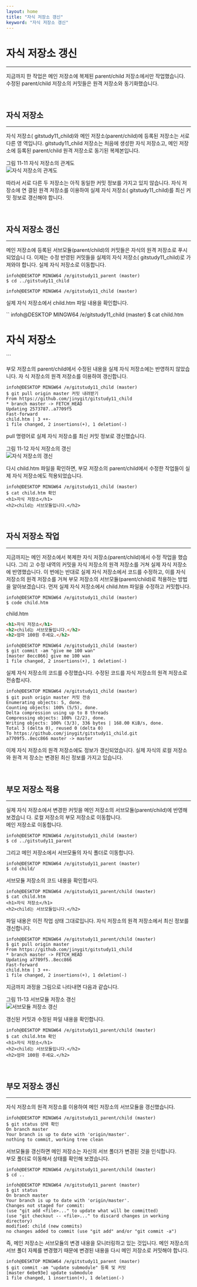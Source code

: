 ```yaml
---
layout: home
title: "자식 저장소 갱신"
keyword: "자식 저장소 갱신"
---
```


# 자식 저장소 갱신
---
지금까지 한 작업은 메인 저장소에 복제된 parent/child 저장소에서만 작업했습니다. 수정된
parent/child 저장소의 커밋들은 원격 저장소와 동기화했습니다.  

<br>
<a name="1"></a>

## 자식 저장소
---
자식 저장소( gitstudy11_child)와 메인 저장소(parent/child)에 등록된 저장소는 서로 다른 영
역입니다. gitstudy11_child 저장소는 처음에 생성한 자식 저장소고, 메인 저장소에 등록된
parent/child 원격 저장소로 동기된 복제본입니다.  
 
그림 11-11 자식 저장소의 관계도  
![자식 저장소의 관계도](./img/11-11.jpg)

따라서 서로 다른 두 저장소는 아직 동일한 커밋 정보를 가지고 있지 않습니다. 자식 저장소에 연
결된 원격 저장소를 이용하여 실제 자식 저장소( gitstudy11_child)를 최신 커밋 정보로 갱신해야
합니다.  

<br>
<a name="2"></a>

## 자식 저장소 갱신
---
메인 저장소에 등록된 서브모듈(parent/child)의 커밋들은 자식의 원격 저장소로 푸시되었습니
다. 이제는 수정 반영된 커밋들을 실제의 자식 저장소( gitstudy11_child)로 가져와야 합니다.
실제 자식 저장소로 이동합니다.  

```
infoh@DESKTOP MINGW64 /e/gitstudy11_parent (master)
$ cd ../gitstudy11_child 

infoh@DESKTOP MINGW64 /e/gitstudy11_child (master)
```

실제 자식 저장소에서 child.htm 파일 내용을 확인합니다.  

``
infoh@DESKTOP MINGW64 /e/gitstudy11_child (master)
$ cat child.htm
<h1>자식 저장소</h1>
```

부모 저장소의 parent/child에서 수정된 내용을 실제 자식 저장소에는 반영하지 않았습니다. 자
식 저장소의 원격 저장소를 이용하여 갱신합니다.  

```
infoh@DESKTOP MINGW64 /e/gitstudy11_child (master)
$ git pull origin master 커밋 내려받기
From https://github.com/jinygit/gitstudy11_child
* branch master -> FETCH_HEAD
Updating 2573787..a7709f5
Fast-forward
child.htm | 3 ++-
1 file changed, 2 insertions(+), 1 deletion(-)
```

pull 명령어로 실제 자식 저장소를 최신 커밋 정보로 갱신했습니다.  

그림 11-12 자식 저장소의 갱신  
![자식 저장소의 갱신](./img/11-12.jpg)

다시 child.htm 파일을 확인하면, 부모 저장소의 parent/child에서 수정한 작업들이 실제 자식
저장소에도 적용되었습니다.  

```
infoh@DESKTOP MINGW64 /e/gitstudy11_child (master)
$ cat child.htm 확인
<h1>자식 저장소</h1>
<h2>child는 서브모듈입니다.</h2>
```

<br>
<a name="3"></a>

## 자식 저장소 작업
---
지금까지는 메인 저장소에서 복제한 자식 저장소(parent/child)에서 수정 작업을 했습니다. 그리
고 수정 내역의 커밋을 자식 저장소의 원격 저장소를 거쳐 실제 자식 저장소에 반영했습니다. 이
번에는 반대로 실제 자식 저장소에서 코드를 수정하고, 이를 자식 저장소의 원격 저장소를 거쳐
부모 저장소의 서브모듈(parent/child)로 적용하는 방법을 알아보겠습니다.
먼저 실제 자식 저장소에서 child.htm 파일을 수정하고 커밋합니다.  

```
infoh@DESKTOP MINGW64 /e/gitstudy11_child (master)
$ code child.htm 
```

child.htm
```html
<h1>자식 저장소</h1>
<h2>child는 서브모듈입니다.</h2>
<h2>엄마 100원 주세요.</h2>
```

```
infoh@DESKTOP MINGW64 /e/gitstudy11_child (master)
$ git commit -am "give me 100 wan" 
[master 8ecc866] give me 100 wan
1 file changed, 2 insertions(+), 1 deletion(-)
```

실제 자식 저장소의 코드를 수정했습니다. 수정된 코드를 자식 저장소의 원격 저장소로 전송합시다.  

```
infoh@DESKTOP MINGW64 /e/gitstudy11_child (master)
$ git push origin master 커밋 전송
Enumerating objects: 5, done.
Counting objects: 100% (5/5), done.
Delta compression using up to 8 threads
Compressing objects: 100% (2/2), done.
Writing objects: 100% (3/3), 336 bytes | 168.00 KiB/s, done.
Total 3 (delta 0), reused 0 (delta 0)
To https://github.com/jinygit/gitstudy11_child.git
a7709f5..8ecc866 master -> master
```

이제 자식 저장소의 원격 저장소에도 정보가 갱신되었습니다. 실제 자식의 로컬 저장소와 원격 저
장소는 변경된 최신 정보를 가지고 있습니다.  

<br>
<a name="4"></a>

## 부모 저장소 적용
---
실제 자식 저장소에서 변경한 커밋을 메인 저장소의 서브모듈(parent/child)에 반영해 보겠습니
다. 로컬 저장소의 부모 저장소로 이동합니다.  
메인 저장소로 이동합니다.  

```
infoh@DESKTOP MINGW64 /e/gitstudy11_child (master)
$ cd ../gitstudy11_parent 
```

그리고 메인 저장소에서 서브모듈의 자식 폴더로 이동합니다.  
```
infoh@DESKTOP MINGW64 /e/gitstudy11_parent (master)
$ cd child/ 
```

서브모듈 저장소의 코드 내용을 확인합시다.  

```
infoh@DESKTOP MINGW64 /e/gitstudy11_parent/child (master)
$ cat child.htm 
<h1>자식 저장소</h1>
<h2>child는 서브모듈입니다.</h2>
```

파일 내용은 이전 작업 상태 그대로입니다. 자식 저장소의 원격 저장소에서 최신 정보를 갱신합니다.  

```
infoh@DESKTOP MINGW64 /e/gitstudy11_parent/child (master)
$ git pull origin master 
From https://github.com/jinygit/gitstudy11_child
* branch master -> FETCH_HEAD
Updating a7709f5..8ecc866
Fast-forward
child.htm | 3 ++-
1 file changed, 2 insertions(+), 1 deletion(-)
```

지금까지 과정을 그림으로 나타내면 다음과 같습니다.  

그림 11-13 서브모듈 저장소 갱신  
![서브모듈 저장소 갱신](./img/11-13.jpg)


갱신된 커밋과 수정된 파일 내용을 확인합니다.  

```
infoh@DESKTOP MINGW64 /e/gitstudy11_parent/child (master)
$ cat child.htm 확인
<h1>자식 저장소</h1>
<h2>child는 서브모듈입니다.</h2>
<h2>엄마 100원 주세요.</h2>
```

<br>
<a name="5"></a>

## 부모 저장소 갱신
---
자식 저장소의 원격 저장소를 이용하여 메인 저장소의 서브모듈을 갱신했습니다.  

```
infoh@DESKTOP MINGW64 /e/gitstudy11_parent/child (master)
$ git status 상태 확인
On branch master
Your branch is up to date with 'origin/master'.
nothing to commit, working tree clean
```

서브모듈을 갱신하면 메인 저장소는 자신의 서브 폴더가 변경된 것을 인식합니다.  
부모 폴더로 이동해서 상태를 확인해 보겠습니다.  

```
infoh@DESKTOP MINGW64 /e/gitstudy11_parent/child (master)
$ cd .. 

infoh@DESKTOP MINGW64 /e/gitstudy11_parent (master)
$ git status 
On branch master
Your branch is up to date with 'origin/master'.
Changes not staged for commit:
(use "git add <file>..." to update what will be committed)
(use "git checkout -- <file>..." to discard changes in working directory)
modified: child (new commits)
no changes added to commit (use "git add" and/or "git commit -a")
```

즉, 메인 저장소는 서브모듈의 변경 내용을 모니터링하고 있는 것입니다. 메인 저장소의 서브 폴더
자체를 변경했기 때문에 변경된 내용을 다시 메인 저장소로 커밋해야 합니다.  

```
infoh@DESKTOP MINGW64 /e/gitstudy11_parent (master)
$ git commit -am "update submodule" 등록 및 커밋
[master 6ebe93e] update submodule
1 file changed, 1 insertion(+), 1 deletion(-)
```

<br><br>

